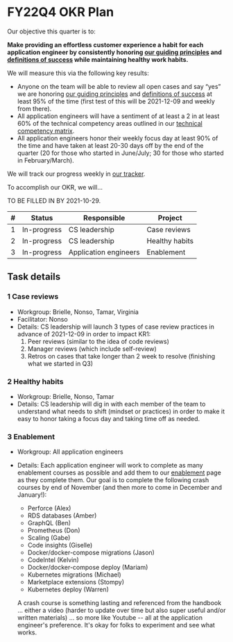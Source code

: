 # FY22Q4 OKR Plan

Our objective this quarter is to:

**Make providing an effortless customer experience a habit for each application engineer by consistently honoring [our guiding principles](index.md#guiding-principles) and [definitions of success](index.md#we-know-that-we-are-successful-when-we) while maintaining healthy work habits.**

We will measure this via the following key results:

- Anyone on the team will be able to review all open cases and say “yes” we are honoring [our guiding principles](index.md#guiding-principles) and [definitions of success](index.md#we-know-that-we-are-successful-when-we) at least 95% of the time (first test of this will be 2021-12-09 and weekly from there).
- All application engineers will have a sentiment of at least a 2 in at least 60% of the technical competency areas outlined in our [technical competency matrix](https://docs.google.com/spreadsheets/d/1npAo9c_yDGreh1KlUgG0qlG6nTNwW39sl4vTmAvwQu0/edit?usp=sharing).
- All application engineers honor their weekly focus day at least 90% of the time and have taken at least 20-30 days off by the end of the quarter (20 for those who started in June/July; 30 for those who started in February/March).

We will track our progress weekly in [our tracker](https://docs.google.com/spreadsheets/d/1bXOm-oj9VyQwQtIvEfTI3ZRlDV2G5mDCTPBVporbQI8/edit?usp=sharing).

To accomplish our OKR, we will…

TO BE FILLED IN BY 2021-10-29.

| #   | Status      | Responsible           | Project        |
| --- | ----------- | --------------------- | -------------- |
| 1   | In-progress | CS leadership         | Case reviews   |
| 2   | In-progress | CS leadership         | Healthy habits |
| 3   | In-progress | Application engineers | Enablement     |

## Task details

### 1 Case reviews

- Workgroup: Brielle, Nonso, Tamar, Virginia
- Facilitator: Nonso
- Details: CS leadership will launch 3 types of case review practices in advance of 2021-12-09 in order to impact KR1:
  1.  Peer reviews (similar to the idea of code reviews)
  2.  Manager reviews (which include self-review)
  3.  Retros on cases that take longer than 2 week to resolve (finishing what we started in Q3)

### 2 Healthy habits

- Workgroup: Brielle, Nonso, Tamar
- Details: CS leadership will dig in with each member of the team to understand what needs to shift (mindset or practices) in order to make it easy to honor taking a focus day and taking time off as needed.

### 3 Enablement

- Workgroup: All application engineers
- Details: Each application engineer will work to complete as many enablement courses as possible and add them to our [enablement](../process/enablement/index.md) page as they complete them. Our goal is to complete the following crash courses by end of November (and then more to come in December and January!):

  - Perforce (Alex)
  - RDS databases (Amber)
  - GraphQL (Ben)
  - Prometheus (Don)
  - Scaling (Gabe)
  - Code insights (Giselle)
  - Docker/docker-compose migrations (Jason)
  - CodeIntel (Kelvin)
  - Docker/docker-compose deploy (Mariam)
  - Kubernetes migrations (Michael)
  - Marketplace extensions (Stompy)
  - Kubernetes deploy (Warren)

  A crash course is something lasting and referenced from the handbook ... either a video (harder to update over time but also super useful and/or written materials) ... so more like Youtube -- all at the application engineer's preference. It's okay for folks to experiment and see what works.
